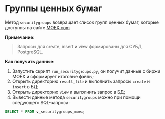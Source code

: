 # Группы ценных бумаг

Метод ```securitygroups``` возвращает список групп ценных бумаг, которые доступны на сайте [MOEX.com](https://iss.moex.com/iss/reference/127)

**Примечание**:
> Запросы для create, insert и view формированы для СУБД PostgreSQL.

**Как получить данные**:
1. Запустить скрипт ```run_securitygroups.py```, он получит данные с биржи MOEX и сформирует итоговые файлы;
2. Открыть директорию ```result_file``` и выполнить запросы ```create``` и ```insert``` в БД;
3. Открыть директорию ```view``` и выполнить запрос в БД;
4. Вывести данные метода ```securitygroups``` можно при помощи следующего SQL-запроса:
```sql
SELECT * FROM v_securitygroups_moex;
```